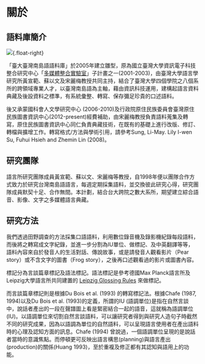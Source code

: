 關於
======


語料庫簡介
---------

![](https://img.yongfu.name/affiliations/GIL.png){.float-right}

「臺大臺灣南島語語料庫」於2005年建立雛型，原為國立臺灣大學資訊電子科技整合研究中心「[多媒體整合實驗室][media]」子計畫之一(2001-2003)，由臺灣大學語言學研究所黃宣範、蘇以文及宋麗梅教授共同主持，結合了臺灣大學四個學院之八個系所的跨領域專業人才，以臺灣南島語為主軸，藉由資訊科技運用，建構起語言資料典藏及後設資料之標準，有系統彙整、轉寫、保存彌足珍貴的口述語料。

後又承蒙國科會人文學研究中心 (2006-2010)及行政院原住民族委員會臺灣原住民族圖書資訊中心(2012-present)經費補助，由宋麗梅教授負責語料蒐集及轉寫，原住民族圖書資訊中心同仁負責典藏技術，在既有的基礎上進行改版、修訂、轉檔與擴增工作。轉寫格式/方法與學術引用，請參考Sung, Li-May. Lily I-wen Su, Fuhui Hsieh and Zhemin Lin (2008)。

[media]: https://google.com
  

研究團隊
---------

語言所研究團隊成員黃宣範、蘇以文、宋麗梅等教授，自1998年便以團隊合作方式致力於研究台灣南島語語言，每週定期採集語料，並交換彼此研究心得，研究團隊成員默契十足、合作無間。本計劃，結合台大跨院之數大系所，期望建立綜合語音、影像、文字之多媒體語言典藏。


研究方法
---------

我們透過田野調查的方法採集口語語料，利用數位錄音機及錄影機紀錄每段語料，而後將之轉寫成文字紀錄，並進一步分割為IU單位、做標記、及中英翻譯等等，語料內容來自於發音人的生活對話、傳說故事，或是請發音人觀看影片（Pear story）或不含文字的圖書（Frog story），之後再口述觀看過的影片或圖書內容。

標記分為言談篇章標記及語法標記。語法標記是參考德國Max Planck語言所及Leipzig大學語言所共同建置的 [Leipzig Glossing Rules][gloss] 來做標記。

而言談篇章標記則是根據Du Bois et al. (1993) 的轉寫標記法。根據Chafe (1987, 1994)以及Du Bois et al. (1993)的定義，所謂的IU (語調單位)是指在自然言談中，說話者產出的一段在聲譜圖上看是緊密結合一起的語音，這就稱為語調單位(IU)。以語調單位來切割自然言談語料，可以讓研究者得到與研究人造句子時截然不同的研究成果，因為以語調為單位的自然語料，可以呈現語言使用者在產出語料時的心理及認知方面的訊息。Chafe (1994) 曾說過，一個語調單位呈現的是說話者當時的意識焦點。而停頓更可反映出語言構思(planning)與語言產出(production)的關係(Huang 1993)，至於重複及修正都有其認知與語用上的功能。

[gloss]: https://www.eva.mpg.de/lingua/resources/glossing-rules.php
